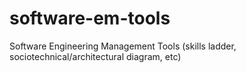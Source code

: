 # software-em-tools
Software Engineering Management Tools (skills ladder, sociotechnical/architectural diagram, etc)
